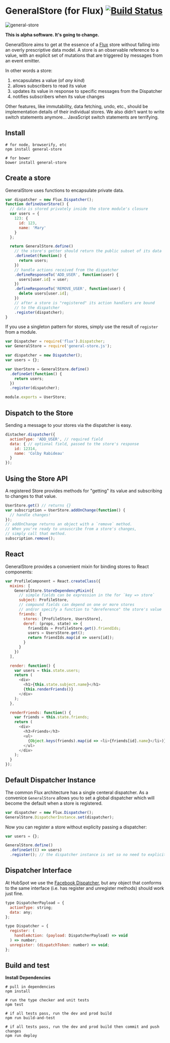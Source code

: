 # GeneralStore (for Flux) [![Build Status](https://travis-ci.org/HubSpot/general-store.svg)](https://travis-ci.org/HubSpot/general-store)


![general-store](https://git.hubteam.com/github-enterprise-assets/0000/0376/0000/7618/b4cf46ea-a7cb-11e4-86f3-fe5c5c53d10e.jpg)

**This is alpha software. It's going to change.**

GeneralStore aims to get at the essence of a [Flux](http://facebook.github.io/flux/) store without falling into an overly prescriptive data model. A store is an observable reference to a value, with an explicit set of mutations that are triggered by messages from an event emitter.

In other words a store:

1. encapsulates a value (of *any kind*)
2. allows subscribers to read its value
3. updates its value in response to specific messages from the Dispatcher
4. notifies subscribers when its value changes

Other features, like immutability, data fetching, undo, etc., should be implementation details of their individual stores. We also didn’t want to write switch statements anymore… JavaScript switch statements are terrifying.

## Install

```
# for node, browserify, etc
npm install general-store

# for bower
bower install general-store
```

## Create a store

GeneralStore uses functions to encapsulate private data.

```javascript
var dispatcher = new Flux.Dispatcher();
function defineUserStore() {
  // data is stored privately inside the store module's closure
  var users = {
    123: {
      id: 123,
      name: 'Mary'
    }
  };

  return GeneralStore.define()
    // the store's getter should return the public subset of its data
    .defineGet(function() {
      return users;
    })
    // handle actions received from the dispatcher
    .defineResponseTo('ADD_USER', function(user) {
      users[user.id] = user;
    })
    .defineResponseTo('REMOVE_USER', function(user) {
      delete users[user.id];
    })
    // after a store is "registered" its action handlers are bound
    // to the dispatcher
    .register(dispatcher);
}
```

If you use a singleton pattern for stores, simply use the result of `register` from a module.

```javascript
var Dispatcher = require('flux').Dispatcher;
var GeneralStore = require('general-store.js');

var dispatcher = new Dispatcher();
var users = {};

var UserStore = GeneralStore.define()
  .defineGet(function() {
    return users;
  })
  .register(dispatcher);

module.exports = UserStore;
```

## Dispatch to the Store

Sending a message to your stores via the dispatcher is easy.

```javascript
distacher.dispatcher({
  actionType: 'ADD_USER', // required field
  data: { // optional field, passed to the store's response
    id: 12314,
    name: 'Colby Rabideau'
  }
});
```

## Using the Store API

A registered Store provides methods for "getting" its value and subscribing to changes to that value.

```javascript
UserStore.get() // returns {}
var subscription = UserStore.addOnChange(function() {
  // handle changes!
});
// addOnChange returns an object with a `remove` method.
// When you're ready to unsuscribe from a store's changes,
// simply call that method.
subscription.remove();
```

## React

GeneralStore provides a convenient mixin for binding stores to React components:

```javascript
var ProfileComponent = React.createClass({
  mixins: [
    GeneralStore.StoreDependencyMixin({
      // simple fields can be expression in the for `key => store`
      subject: ProfileStore,
      // compound fields can depend on one or more stores
      // and/or specify a function to "dereference" the store's value
      friends: {
        stores: [ProfileStore, UsersStore],
        deref: (props, state) => {
          friendIds = ProfileStore.get().friendIds;
          users = UsersStore.get();
          return friendIds.map(id => users[id]);
        }
      }
    })
  ],

  render: function() {
    var users = this.state.users;
    return (
      <div>
        <h1>{this.state.subject.name}</h1>
        {this.renderFriends()}
      </div>
    );
  },

  renderFriends: function() {
    var friends = this.state.friends;
    return (
      <div>
        <h3>Friends</h3>
        <ul>
          {Object.keys(friends).map(id => <li>{friends[id].name}</li>)}
        </ul>
      </div>
    );
  }
});
```

## Default Dispatcher Instance

The common Flux architecture has a single centeral dispatcher. As a convenice `GeneralStore` allows you to set a global dispatcher which will become the default when a store is registered.

```javascript
var dispatcher = new Flux.Dispatcher();
GeneralStore.DispatcherInstance.set(dispatcher);
```

Now you can register a store without explicity passing a dispatcher:

```javascript
var users = {};

GeneralStore.define()
  .defineGet(() => users)
  .register(); // the dispatcher instance is set so no need to explicitly pass it
```

## Dispatcher Interface

At HubSpot we use the [Facebook Dispatcher](https://github.com/facebook/flux), but any object that conforms to the same interface (i.e. has register and unregister methods) should work just fine.

```javascript
type DispatcherPayload = {
  actionType: string;
  data: any;
};

type Dispatcher = {
  register: (
    handleAction: (payload: DispatcherPayload) => void
  ) => number;
  unregister: (dispatchToken: number) => void;
};
```

## Build and test

**Install Dependencies**

```
# pull in dependencies
npm install

# run the type checker and unit tests
npm test

# if all tests pass, run the dev and prod build
npm run build-and-test

# if all tests pass, run the dev and prod build then commit and push changes
npm run deploy
```

